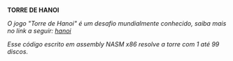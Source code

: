 **TORRE DE HANOI**

_O jogo "Torre de Hanoi" é um desafio mundialmente conhecido, saiba mais no link a seguir: [hanoi](https://pt.wikipedia.org/wiki/Torre_de_Han%C3%B3i)_

_Esse código escrito em assembly NASM x86 resolve a torre com 1 até 99 discos._

